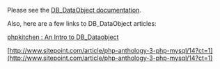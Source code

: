 
Please see the [DB_DataObject documentation](http://pear.php.net/manual/en/package.database.db-dataobject.intro-configuration.php).

Also, here are a few links to DB_DataObject articles:

[phpkitchen : An Intro to DB_Dataobject](http://www.phpkitchen.com/index.php?/archives/368-Working-with-Entities-An-Intro-to-DB_Dataobject.html)

[http://www.sitepoint.com/article/php-anthology-3-php-mysql/14?ct=1](http://www.sitepoint.com/article/php-anthology-3-php-mysql/14?ct=1)

